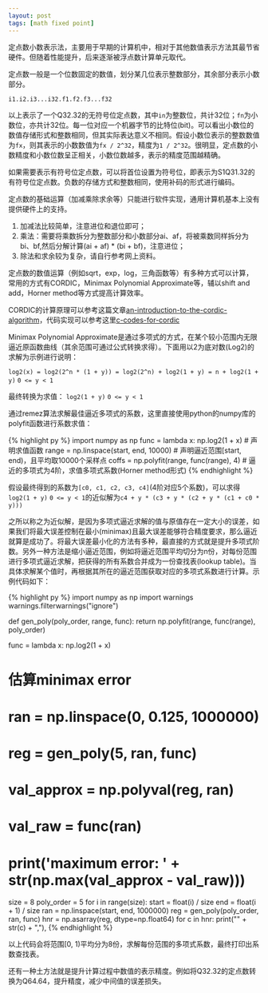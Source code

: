 ```yaml
---
layout: post
tags: [math fixed point]
---
```

定点数小数表示法，主要用于早期的计算机中，相对于其他数值表示方法其最节省硬件。但随着性能提升，后来逐渐被浮点数计算单元取代。

定点数一般是一个位数固定的数值，划分某几位表示整数部分，其余部分表示小数部分。
```
i1.i2.i3...i32.f1.f2.f3...f32
```
以上表示了一个Q32.32的无符号位定点数，其中`in`为整数位，共计32位；`fn`为小数位，亦共计32位。每一位对应一个机器字节的比特位(bit)。可以看出小数位的数值存储形式和整数相同，但其实际表达意义不相同。假设小数位表示的整数数值为`fx`，则其表示的小数数值为`fx / 2^32`，精度为`1 / 2^32`。很明显，定点数的小数精度和小数位数呈正相关，小数位数越多，表示的精度范围越精确。

如果需要表示有符号位定点数，可以将首位设置为符号位，即表示为S1Q31.32的有符号位定点数。负数的存储方式和整数相同，使用补码的形式进行编码。

定点数的基础运算（加减乘除求余等）只能进行软件实现，通用计算机基本上没有提供硬件上的支持。
1. 加减法比较简单，注意进位和退位即可；
2. 乘法：需要将乘数拆分为整数部分和小数部分ai、af，将被乘数同样拆分为bi、bf,然后分解计算(ai + af) * (bi + bf)，注意进位；
3. 除法和求余较为复杂，请自行参考网上资料。

定点数的数值运算（例如sqrt，exp，log，三角函数等）有多种方式可以计算，常用的方式有CORDIC，Minimax Polynomial Approximate等，辅以shift and add，Horner method等方式提高计算效率。

CORDIC的计算原理可以参考这篇文章[an-introduction-to-the-cordic-algorithm](https://www.allaboutcircuits.com/technical-articles/an-introduction-to-the-cordic-algorithm/)，代码实现可以参考这里[c-codes-for-cordic](https://cordic-bibliography.blogspot.com/p/c-codes-for-cordic.html)

Minimax Polynomial Approximate是通过多项式的方式，在某个较小范围内无限逼近原函数曲线（其余范围可通过公式转换求得）。下面用以2为底对数(Log2)的求解为示例进行说明：

`log2(x) = log2(2^n * (1 + y)) = log2(2^n) + log2(1 + y) = n + log2(1 + y)` `0 <= y < 1`

最终转换为求值： `log2(1 + y)` `0 <= y < 1`

通过remez算法求解最佳逼近多项式的系数，这里直接使用python的numpy库的polyfit函数进行系数求值：

{% highlight py %}
import numpy as np
func = lambda x: np.log2(1 + x)								# 声明求值函数
range = np.linspace(start, end, 10000)						# 声明逼近范围[start, end)，且平均取10000个采样点
coffs = np.polyfit(range, func(range), 4)					# 逼近的多项式为4阶，求值多项式系数(Horner method形式)
{% endhighlight %}

假设最终得到的系数为`[c0, c1, c2, c3, c4]`(4阶对应5个系数)，可以求得`log2(1 + y)` `0 <= y < 1`的近似解为`c4 + y * (c3 + y * (c2 + y * (c1 + c0 * y)))`

之所以称之为近似解，是因为多项式逼近求解的值与原值存在一定大小的误差，如果我们将最大误差控制在最小(minimax)且最大误差能够符合精度要求，那么逼近就算是成功了。将最大误差最小化的方法有多种，最直接的方式就是提升多项式阶数。另外一种方法是缩小逼近范围，例如将逼近范围平均切分为n份，对每份范围进行多项式逼近求解，把获得的所有系数合并成为一份查找表(lookup table)。当具体求解某个值时，再根据其所在的逼近范围获取对应的多项式系数进行计算。示例代码如下：

{% highlight py %}
import numpy as np
import warnings
warnings.filterwarnings("ignore")

def gen_poly(poly_order, range, func):
	return np.polyfit(range, func(range), poly_order)

func = lambda x: np.log2(1 + x)

# 估算minimax error
# ran = np.linspace(0, 0.125, 1000000)
# reg = gen_poly(5, ran, func)
# val_approx = np.polyval(reg, ran)
# val_raw = func(ran)
# print('maximum error: ' + str(np.max(val_approx - val_raw)))

size = 8
poly_order = 5
for i in range(size):
	start = float(i) / size
	end = float(i + 1) / size
	ran = np.linspace(start, end, 1000000)
	reg = gen_poly(poly_order, ran, func)
	hnr = np.asarray(reg, dtype=np.float64)
	for c in hnr:
		print("" + str(c) + ","),
{% endhighlight %}

以上代码会将范围[0, 1)平均分为8份，求解每份范围的多项式系数，最终打印出系数查找表。

还有一种土方法就是提升计算过程中数值的表示精度。例如将Q32.32的定点数转换为Q64.64，提升精度，减少中间值的误差损失。